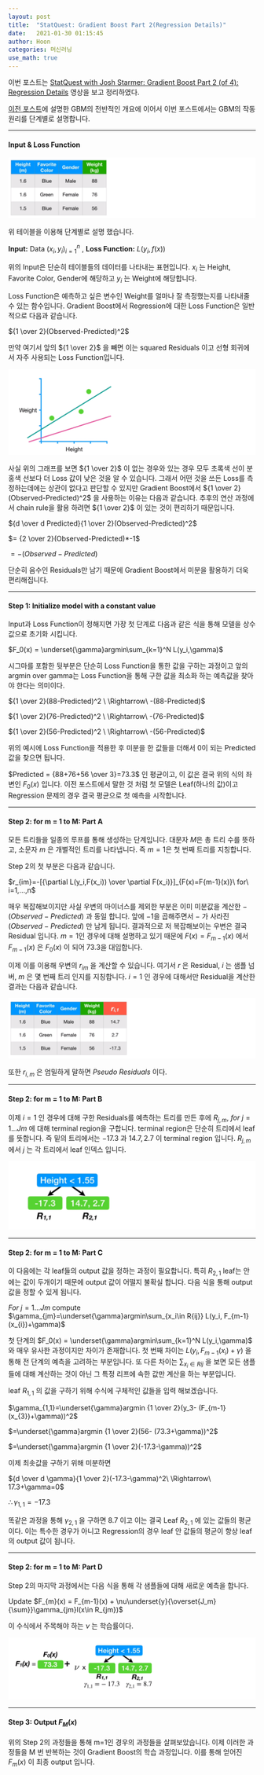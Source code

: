 ```yaml
---
layout: post
title:  "StatQuest: Gradient Boost Part 2(Regression Details)"
date:   2021-01-30 01:15:45
author: Hoon
categories: 머신러닝
use_math: true
---
```


이번 포스트는 [StatQuest with Josh Starmer: Gradient Boost Part 2 (of 4): Regression Details](https://www.youtube.com/watch?v=2xudPOBz-vs) 영상을 보고 정리하였다.

[이전 포스트](https://hoon-923.github.io/%EB%A8%B8%EC%8B%A0%EB%9F%AC%EB%8B%9D/2021/01/20/StatQuest-Gradient-Boost-Part-1(Regression-Main-Ideas).html)에 설명한 GBM의 전반적인 개요에 이어서 이번 포스트에서는 GBM의 작동 원리를 단계별로 설명합니다.

----

#### Input & Loss Function

![example_table.PNG](https://github.com/hoon-923/hoon-923.github.io/blob/main/_images/%EB%A8%B8%EC%8B%A0%EB%9F%AC%EB%8B%9D/GBM_2/example_table.PNG?raw=true)

위 테이블을 이용해 단계별로 설명 했습니다.

**Input:** Data ${(x_i,y_i)}_{i=1}^{n}$ , **Loss Function:** $L(y_i,f(x))$

위의 Input은 단순히 테이블들의 데이터를 나타내는 표현입니다. $x_i$ 는 Height, Favorite Color, Gender에 해당하고 $y_i$ 는 Weight에 해당합니다.

Loss Function은 예측하고 싶은 변수인 Weight를 얼마나 잘 측정했는지를 나타내줄 수 있는 함수입니다. Gradient Boost에서 Regression에 대한 Loss Function은 일반적으로 다음과 같습니다.

${1 \over 2}(Observed-Predicted)^2$

만약 여기서 앞의 ${1 \over 2}$ 을 빼면 이는 squared Residuals 이고 선형 회귀에서 자주 사용되는 Loss Function입니다. 

![linear_graph_2.PNG](https://github.com/hoon-923/hoon-923.github.io/blob/main/_images/%EB%A8%B8%EC%8B%A0%EB%9F%AC%EB%8B%9D/GBM_2/linear_graph_2.PNG?raw=true)

사실 위의 그래프를 보면 ${1 \over 2}$ 이 없는 경우와 있는 경우 모두 초록색 선이 분홍색 선보다 더 Loss 값이 낮은 것을 알 수 있습니다. 그래서 어떤 것을 쓰든 Loss를 측정하는데에는 상관이 없다고 판단할 수 있지만 Gradient Boost에서 ${1 \over 2}(Observed-Predicted)^2$ 을 사용하는 이유는 다음과 같습니다. 추후의 연산 과정에서 chain rule을 활용 하려면 ${1 \over 2}$ 이 있는 것이 편리하기 때문입니다.

${d \over d Predicted}{1 \over 2}(Observed-Predicted)^2$ 

$= {2 \over 2}(Observed-Predicted)*-1$

$= -(Observed-Predicted)$

단순히 음수인 Residuals만 남기 때문에 Gradient Boost에서 미분을 활용하기 더욱 편리해집니다.

----

#### Step 1: Initialize model with a constant value

Input과 Loss Function이 정해지면 가장 첫 단계로 다음과 같은 식을 통해 모델을 상수값으로 초기화 시킵니다.

$F_0(x) = \underset{\gamma}argmin\sum_{k=1}^N L(y_i,\gamma)$

시그마를 포함한 뒷부분은 단순히 Loss Function을 통한 값을 구하는 과정이고 앞의 argmin over gamma는 Loss Function을 통해 구한 값을 최소화 하는 예측값을 찾아야 한다는 의미이다.

${1 \over 2}(88-Predicted)^2 \ \Rightarrow\ -(88-Predicted)$

${1 \over 2}(76-Predicted)^2 \ \Rightarrow\ -(76-Predicted)$

${1 \over 2}(56-Predicted)^2 \ \Rightarrow\ -(56-Predicted)$

위의 예시에 Loss Function을 적용한 후 미분을 한 값들을 더해서 0이 되는 Predicted 값을 찾으면 됩니다. 

$Predicted = {88+76+56 \over 3}=73.3$ 인 평균이고, 이 값은 결국 위의 식의 좌변인 $F_0(x)$ 입니다. 이전 포스트에서 말한 것 처럼 첫 모델은 Leaf(하나의 값)이고 Regression 문제의 경우 결국 평균으로 첫 예측을 시작합니다.

----

#### Step 2: for m = 1 to M: Part A

모든 트리들을 일종의 루프를 통해 생성하는 단계입니다. 대문자 $M$은 총 트리 수를 뜻하고, 소문자 $m$ 은 개별적인 트리를 나타냅니다. 즉 $m = 1$은 첫 번째 트리를 지칭합니다.

Step 2의 첫 부분은 다음과 같습니다.

$r_{im}=-[{\partial L(y_i,F(x_i)) \over \partial F(x_i)}]_{F(x)=F{m-1}(x)}\ for\ i=1,...,n$

매우 복잡해보이지만 사실 우변의 마이너스를 제외한 부분은 이미 미분값을 계산한 $-(Observed-Predicted)$ 과 동일 합니다. 앞에 $-1$을 곱해주면서 $-$ 가 사라진 $(Observed-Predicted)$ 만 남게 됩니다. 결과적으로 저 복잡해보이는 우변은 결국 Residual 입니다. $m=1$인 경우에 대해 설명하고 있기 때문에 $F(x)=F_{m-1}(x)$ 에서 $F_{m-1}(x)$ 은 $F_0(x)$ 이 되어 $73.3$을 대입합니다.

이제 이를 이용해 우변의 $r_{im}$ 을 계산할 수 있습니다. 여기서 $r$ 은 Residual, $i$ 는 샘플 넘버, $m$ 은 몇 번째 트리 인지를 지칭합니다. $i=1$ 인 경우에 대해서만 Residual을 계산한 결과는 다음과 같습니다.

![step_2_table_3.PNG](https://github.com/hoon-923/hoon-923.github.io/blob/main/_images/%EB%A8%B8%EC%8B%A0%EB%9F%AC%EB%8B%9D/GBM_2/step_2_table_3.PNG?raw=true)

또한 $r_{i,m}$ 은 엄밀하게 말하면 *Pseudo Residuals* 이다. 

----

#### Step 2: for m = 1 to M: Part B

이제 $i=1$ 인 경우에 대해 구한 Residuals를 예측하는 트리를 만든 후에 $R_{j,m},\ for\ j = 1...J{m}$ 에 대해 terminal region을 구합니다. terminal region은 단순히 트리에서 leaf를 뜻합니다. 즉 밑의 트리에서는 $-17.3$ 과 $14.7, 2.7$ 이 terminal region 입니다. $R_{j,m}$ 에서 $j$ 는 각 트리에서 leaf 인덱스 입니다.

![step_2_tree_4.PNG](https://github.com/hoon-923/hoon-923.github.io/blob/main/_images/%EB%A8%B8%EC%8B%A0%EB%9F%AC%EB%8B%9D/GBM_2/step_2_tree_4.PNG?raw=true)

----

#### Step 2: for m = 1 to M: Part C

이 다음에는 각 leaf들의 output 값을 정하는 과정이 필요합니다. 특히 $R_{2,1}$ leaf는 안에는 값이 두개이기 때문에 output 값이 어떨지 불확실 합니다. 다음 식을 통해 output 값을 정할 수 있게 됩니다.

$For\ j=1...J{m}$  compute  $\gamma_{jm}=\underset{\gamma}argmin\sum_{x_i\in R{ij}} L(y_i, F_{m-1}(x_{i})+\gamma)$ 

첫 단계의 $F_0(x) = \underset{\gamma}argmin\sum_{k=1}^N L(y_i,\gamma)$ 와 매우 유사한 과정이지만 차이가 존재합니다. 첫 번째 차이는 $L(y_i, F_{m-1}(x_{i})+\gamma)$ 을 통해 전 단계의 예측을 고려하는 부분입니다. 또 다른 차이는 $\sum_{x_i\in R{ij}}$ 을 보면 모든 샘플들에 대해 계산하는 것이 아닌 그 특정 리프에 속한 값만 계산을 하는 부분입니다.

leaf $R_{1,1}$ 의 값을 구하기 위해 수식에 구체적인 값들을 입력 해보겠습니다.

$\gamma_{1,1}=\underset{\gamma}argmin {1 \over 2}(y_3- (F_{m-1}(x_{3})+\gamma))^2$ 

$=\underset{\gamma}argmin {1 \over 2}(56- (73.3+\gamma))^2$

$=\underset{\gamma}argmin {1 \over 2}(-17.3-\gamma))^2$

이제 최솟값을 구하기 위해 미분하면

${d \over d \gamma}{1 \over 2}(-17.3-\gamma)^2\ \Rightarrow\ 17.3+\gamma=0$

$\therefore \gamma_{1,1}=-17.3$

똑같은 과정을 통해 $\gamma_{2,1}$ 을 구하면 $8.7$ 이고 이는 결국 Leaf $R_{2,1}$ 에 있는 값들의 평균이다. 이는 특수한 경우가 아니고 Regression의 경우 leaf 안 값들의 평균이 항상 leaf의 output 값이 됩니다.

-----

#### Step 2: for m = 1 to M: Part D

Step 2의 마지막 과정에서는 다음 식을 통해 각 샘플들에 대해 새로운 예측을 합니다.

Update  $F_{m}(x) = F_{m-1}(x) + \nu\underset{y}{\overset{J_m}{\sum}}\gamma_{jm}I(x\in R_{jm})$

이 수식에서 주목해야 하는 $\nu$ 는 학습률이다. 

![step_2_part_d_5.PNG](https://github.com/hoon-923/hoon-923.github.io/blob/main/_images/%EB%A8%B8%EC%8B%A0%EB%9F%AC%EB%8B%9D/GBM_2/step_2_part_d_5.PNG?raw=true)

-----

#### Step 3: Output $F_M(x)$

위의 Step 2의 과정들을 통해 m=1인 경우의 과정들을 살펴보았습니다. 이제 이러한 과정들을 M 번 반복하는 것이 Gradient Boost의 학습 과정입니다. 이를 통해 얻어진 $F_m(x)$ 이 최종 output 입니다.

